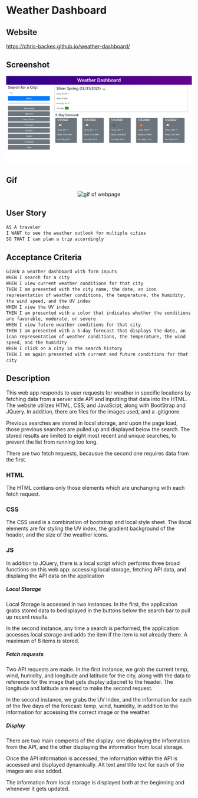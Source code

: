 # Weather Dashboard

## Website

https://chris-backes.github.io/weather-dashboard/

## Screenshot

![Code Quiz Screenshot](./assets/images/screencapture.png)

## Gif

<p align="center">
<img alt="gif of webpage" src="./assets/images/weather-dashboard.gif" />
</p>

## User Story
```
AS A traveler
I WANT to see the weather outlook for multiple cities
SO THAT I can plan a trip accordingly
```

## Acceptance Criteria
```
GIVEN a weather dashboard with form inputs
WHEN I search for a city
WHEN I view current weather conditions for that city
THEN I am presented with the city name, the date, an icon representation of weather conditions, the temperature, the humidity, the wind speed, and the UV index
WHEN I view the UV index
THEN I am presented with a color that indicates whether the conditions are favorable, moderate, or severe
WHEN I view future weather conditions for that city
THEN I am presented with a 5-day forecast that displays the date, an icon representation of weather conditions, the temperature, the wind speed, and the humidity
WHEN I click on a city in the search history
THEN I am again presented with current and future conditions for that city
```

## Description

This web app responds to user requests for weather in specific locations by fetching data from a server side API and inputting that data into the HTML. The website utilizes HTML, CSS, and JavaScipt, along with BootStrap and JQuery. In addition, there are files for the images used, and a .gitignore.

Previous searches are stored in local storage, and upon the page load, those previous searches are pulled up and displayed below the search. The stored results are limited to eight most recent and unique searches, to prevent the list from running too long.

There are two fetch requests, becausue the second one requires data from the first.

### HTML

The HTML contians only those elements which are unchanging with each fetch request.

### CSS

The CSS used is a combination of bootstrap and local style sheet. The ilocal elements are for styling the UV index, the gradient background of the header, and the size of the weather icons.

### JS

In addition to JQuery, there is a local script which performs three broad functions on this web app: accessing local storage, fetching API data, and displaing the API data on the application

##### Local Storage

Local Storage is accessed in two instances. In the first, the applicaiton grabs stored data to bedisplayed in the buttons below the search bar to pull up recent results.

In the second instance, any time a search is performed, the application accesses local storage and adds the item if the item is not already there. A maximum of 8 items is stored.

##### Fetch requests

Two API requests are made. In the first instance, we grab the current temp, wind, humidity, and longitude and latitude for the city, along with the data to reference for the image that gets display adjacnet to the header. The longitude and latitude are need to make the second request.

In the second instance, we grabs the UV Index, and the information for each of the five days of the forecast: temp, wind, humidity, in addition to the information for accessing the correct image or the weather.

#####  Display

There are two main compents of the display: one displaying the information from the API, and the other displaying the information from local storage.

Once the API information is accessed, the information within the API is accessed and displayed dynamically. Alt text and title text for each of the images are also added.

The information from local storage is displayed both at the beginning and whenever it gets updated.